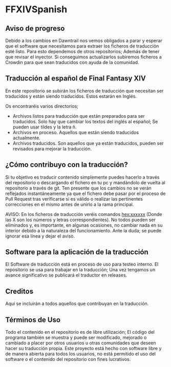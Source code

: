 # FFXIVSpanish

## Aviso de progreso
Debido a los cambios en Dawntrail nos vemos obligados a parar y esperar que el software que necesitamos para extraer los ficheros de traducción esté listo. Para esto dependemos de otros repositorios; Además de tener que revisar el inyector. Si conseguimos actualizarlos subiremos ficheros a Crowdin para que sean traducidos con ayuda de la comunidad.

## Traducción al español de Final Fantasy XIV
En este repositorio se subirán los ficheros de traducción que necesitan ser traducidos y están siendo traducidos. Estos estarán en Inglés.<br/>

Os encontraréis varios directorios;<br/>
- Archivos listos para traducción que están preparados para ser traducidos. Solo hay que cambiar los textos del inglés al español; Se pueden usar tildes y la letra ñ.<br/>
- Archivos en proceso. Aquellos que están siendo traducidos actualmente.<br/>
- Archivos traducidos. Son aquellos que ya están traducidos, pueden ser revisados para mejorar la traducción.<br/>

## ¿Cómo contribuyo con la traducción?
Si tu objetivo es traducir contenido simplemente puedes hacerlo a través del repositorio o descargando el fichero en tu pc y mandándolo de vuelta al repositorio a través de git. Ten presente que los cambios no se verán reflejados instantáneamente ya que el fichero debe pasar por el proceso de Pull Request tras verificarse si es válido o realizar las pertinentes correcciones en el mismo antes de unirlo a la rama principal.<br/>

AVISO: En los ficheros de traducción veréis comandos <hex:xxxxxx> (Donde las X son los números y letras correspondientes). No todos pueden ser eliminados y, es importante, en algunas ocasiones, no cambiar nada en su interior debido a la naturaleza del funcionamiento. Ante la duda; se puede ignorar esa línea y dejar el aviso.

## Software para la aplicación de la traducción
El Software de traducción está en proceso de uso para testeo interno. El repositorio se usa para trabajar en la traducción; Una vez tengamos un avance significativo se publicará el traductor en releases.

## Creditos
Aquí se incluirán a todos aquellos que contribuyan en la traducción.

## Términos de Uso
Todo el contenido en el repositorio es de libre utilización; El código del programa también se muestra y puede ser modificado, mejorado o cambiado a placer por otros usuarios u otras comunidades que deseen hacer su traducción propia. Este proyecto está hecho con software libre y de manera abierta para todos los usuarios, no está permitido el uso del software o el contenido del repositorio con fines lucrativos.
